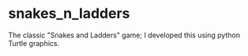 # snakes_n_ladders
The classic "Snakes and Ladders" game; I developed this using python Turtle graphics.
